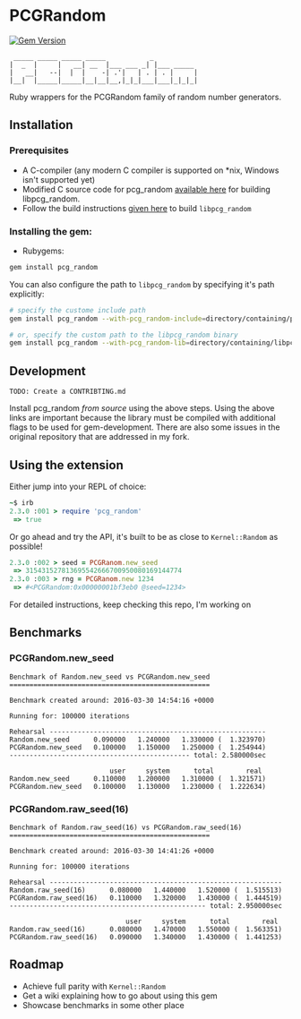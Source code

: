 # PCGRandom
[![Gem Version](https://badge.fury.io/rb/pcg_random.svg)](https://badge.fury.io/rb/pcg_random)

```
 _____ _____ _____ _____           _           
|  _  |     |   __| __  |___ ___ _| |___ _____ 
|   __|   --|  |  |    -| .'|   | . | . |     |
|__|  |_____|_____|__|__|__,|_|_|___|___|_|_|_|

```

Ruby wrappers for the PCGRandom family of random number generators.

## Installation

### Prerequisites

* A C-compiler (any modern C compiler is supported on *nix, Windows isn't supported yet)
* Modified C source code for pcg_random [available here](https://github.com/vaibhav-y/pcg-c/archive/master.zip) for building libpcg_random. 
* Follow the build instructions [given here](https://github.com/vaibhav-y/pcg-c#building) to build `libpcg_random`

### Installing the gem:

* Rubygems:

``` bash
gem install pcg_random
```

You can also configure the path to `libpcg_random` by specifying it's path explicitly:

``` bash
# specify the custome include path
gem install pcg_random --with-pcg_random-include=directory/containing/pcg_variants.h

# or, specify the custom path to the libpcg_random binary
gem install pcg_random --with-pcg_random-lib=directory/containing/libpcg_random.a
```

## Development
`TODO: Create a CONTRIBTING.md`

Install pcg_random *from source* using the above steps. Using the above links are important because the library must be compiled with additional flags to be used for gem-development. There are also some issues in the original repository that are addressed in my fork.

## Using the extension

Either jump into your REPL of choice:

``` ruby
~$ irb
2.3.0 :001 > require 'pcg_random'
 => true
```

Or go ahead and try the API, it's built to be as close to `Kernel::Random` as possible!

``` ruby
2.3.0 :002 > seed = PCGRanom.new_seed
 => 315431527813695542666700950080169144774
2.3.0 :003 > rng = PCGRanom.new 1234
 => #<PCGRandom:0x00000001bf3eb0 @seed=1234>
```

For detailed instructions, keep checking this repo, I'm working on 


## Benchmarks

### PCGRandom.new_seed
```
Benchmark of Random.new_seed vs PCGRandom.new_seed
==================================================

Benchmark created around: 2016-03-30 14:54:16 +0000

Running for: 100000 iterations

Rehearsal ------------------------------------------------------
Random.new_seed      0.090000   1.240000   1.330000 (  1.323970)
PCGRandom.new_seed   0.100000   1.150000   1.250000 (  1.254944)
--------------------------------------------- total: 2.580000sec

                         user     system      total        real
Random.new_seed      0.110000   1.200000   1.310000 (  1.321571)
PCGRandom.new_seed   0.100000   1.130000   1.230000 (  1.222634)
```
### PCGRandom.raw_seed(16)
```
Benchmark of Random.raw_seed(16) vs PCGRandom.raw_seed(16)
==================================================

Benchmark created around: 2016-03-30 14:41:26 +0000

Running for: 100000 iterations

Rehearsal ----------------------------------------------------------
Random.raw_seed(16)      0.080000   1.440000   1.520000 (  1.515513)
PCGRandom.raw_seed(16)   0.110000   1.320000   1.430000 (  1.444519)
------------------------------------------------- total: 2.950000sec

                             user     system      total        real
Random.raw_seed(16)      0.080000   1.470000   1.550000 (  1.563351)
PCGRandom.raw_seed(16)   0.090000   1.340000   1.430000 (  1.441253)
```

## Roadmap

* Achieve full parity with `Kernel::Random`
* Get a wiki explaining how to go about using this gem
* Showcase benchmarks in some other place